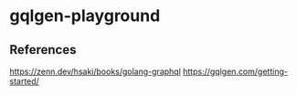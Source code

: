 # gqlgen-playground

## References

<https://zenn.dev/hsaki/books/golang-graphql>
<https://gqlgen.com/getting-started/>
